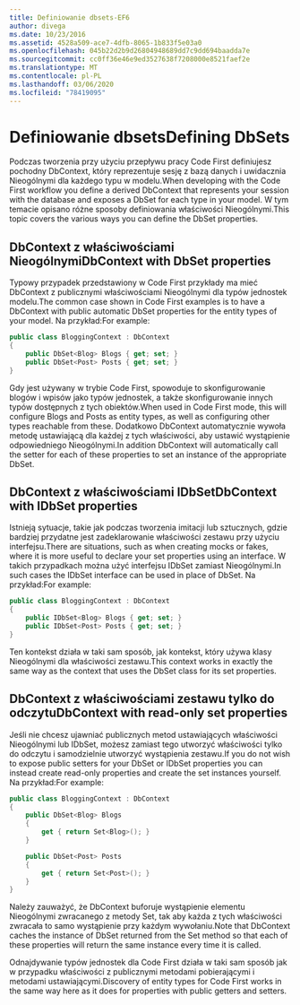 ```yaml
---
title: Definiowanie dbsets-EF6
author: divega
ms.date: 10/23/2016
ms.assetid: 4528a509-ace7-4dfb-8065-1b833f5e03a0
ms.openlocfilehash: 045b22d2b9d26804948689dd7c9dd694baadda7e
ms.sourcegitcommit: cc0ff36e46e9ed3527638f7208000e8521faef2e
ms.translationtype: MT
ms.contentlocale: pl-PL
ms.lasthandoff: 03/06/2020
ms.locfileid: "78419095"
---
```

# <a name="defining-dbsets"></a><span data-ttu-id="62a37-102">Definiowanie dbsets</span><span class="sxs-lookup"><span data-stu-id="62a37-102">Defining DbSets</span></span>
<span data-ttu-id="62a37-103">Podczas tworzenia przy użyciu przepływu pracy Code First definiujesz pochodny DbContext, który reprezentuje sesję z bazą danych i uwidacznia Nieogólnymi dla każdego typu w modelu.</span><span class="sxs-lookup"><span data-stu-id="62a37-103">When developing with the Code First workflow you define a derived DbContext that represents your session with the database and exposes a DbSet for each type in your model.</span></span> <span data-ttu-id="62a37-104">W tym temacie opisano różne sposoby definiowania właściwości Nieogólnymi.</span><span class="sxs-lookup"><span data-stu-id="62a37-104">This topic covers the various ways you can define the DbSet properties.</span></span>  

## <a name="dbcontext-with-dbset-properties"></a><span data-ttu-id="62a37-105">DbContext z właściwościami Nieogólnymi</span><span class="sxs-lookup"><span data-stu-id="62a37-105">DbContext with DbSet properties</span></span>  

<span data-ttu-id="62a37-106">Typowy przypadek przedstawiony w Code First przykłady ma mieć DbContext z publicznymi właściwościami Nieogólnymi dla typów jednostek modelu.</span><span class="sxs-lookup"><span data-stu-id="62a37-106">The common case shown in Code First examples is to have a DbContext with public automatic DbSet properties for the entity types of your model.</span></span> <span data-ttu-id="62a37-107">Na przykład:</span><span class="sxs-lookup"><span data-stu-id="62a37-107">For example:</span></span>  

``` csharp
public class BloggingContext : DbContext
{
    public DbSet<Blog> Blogs { get; set; }
    public DbSet<Post> Posts { get; set; }
}
```  

<span data-ttu-id="62a37-108">Gdy jest używany w trybie Code First, spowoduje to skonfigurowanie blogów i wpisów jako typów jednostek, a także skonfigurowanie innych typów dostępnych z tych obiektów.</span><span class="sxs-lookup"><span data-stu-id="62a37-108">When used in Code First mode, this will configure Blogs and Posts as entity types, as well as configuring other types reachable from these.</span></span> <span data-ttu-id="62a37-109">Dodatkowo DbContext automatycznie wywoła metodę ustawiającą dla każdej z tych właściwości, aby ustawić wystąpienie odpowiedniego Nieogólnymi.</span><span class="sxs-lookup"><span data-stu-id="62a37-109">In addition DbContext will automatically call the setter for each of these properties to set an instance of the appropriate DbSet.</span></span>  

## <a name="dbcontext-with-idbset-properties"></a><span data-ttu-id="62a37-110">DbContext z właściwościami IDbSet</span><span class="sxs-lookup"><span data-stu-id="62a37-110">DbContext with IDbSet properties</span></span>  

<span data-ttu-id="62a37-111">Istnieją sytuacje, takie jak podczas tworzenia imitacji lub sztucznych, gdzie bardziej przydatne jest zadeklarowanie właściwości zestawu przy użyciu interfejsu.</span><span class="sxs-lookup"><span data-stu-id="62a37-111">There are situations, such as when creating mocks or fakes, where it is more useful to declare your set properties using an interface.</span></span> <span data-ttu-id="62a37-112">W takich przypadkach można użyć interfejsu IDbSet zamiast Nieogólnymi.</span><span class="sxs-lookup"><span data-stu-id="62a37-112">In such cases the IDbSet interface can be used in place of DbSet.</span></span> <span data-ttu-id="62a37-113">Na przykład:</span><span class="sxs-lookup"><span data-stu-id="62a37-113">For example:</span></span>  

``` csharp
public class BloggingContext : DbContext
{
    public IDbSet<Blog> Blogs { get; set; }
    public IDbSet<Post> Posts { get; set; }
}
```  

<span data-ttu-id="62a37-114">Ten kontekst działa w taki sam sposób, jak kontekst, który używa klasy Nieogólnymi dla właściwości zestawu.</span><span class="sxs-lookup"><span data-stu-id="62a37-114">This context works in exactly the same way as the context that uses the DbSet class for its set properties.</span></span>  

## <a name="dbcontext-with-read-only-set-properties"></a><span data-ttu-id="62a37-115">DbContext z właściwościami zestawu tylko do odczytu</span><span class="sxs-lookup"><span data-stu-id="62a37-115">DbContext with read-only set properties</span></span>  

<span data-ttu-id="62a37-116">Jeśli nie chcesz ujawniać publicznych metod ustawiających właściwości Nieogólnymi lub IDbSet, możesz zamiast tego utworzyć właściwości tylko do odczytu i samodzielnie utworzyć wystąpienia zestawu.</span><span class="sxs-lookup"><span data-stu-id="62a37-116">If you do not wish to expose public setters for your DbSet or IDbSet properties you can instead create read-only properties and create the set instances yourself.</span></span> <span data-ttu-id="62a37-117">Na przykład:</span><span class="sxs-lookup"><span data-stu-id="62a37-117">For example:</span></span>  

``` csharp
public class BloggingContext : DbContext
{
    public DbSet<Blog> Blogs
    {
        get { return Set<Blog>(); }
    }

    public DbSet<Post> Posts
    {
        get { return Set<Post>(); }
    }
}
```  

<span data-ttu-id="62a37-118">Należy zauważyć, że DbContext buforuje wystąpienie elementu Nieogólnymi zwracanego z metody Set, tak aby każda z tych właściwości zwracała to samo wystąpienie przy każdym wywołaniu.</span><span class="sxs-lookup"><span data-stu-id="62a37-118">Note that DbContext caches the instance of DbSet returned from the Set method so that each of these properties will return the same instance every time it is called.</span></span>  

<span data-ttu-id="62a37-119">Odnajdywanie typów jednostek dla Code First działa w taki sam sposób jak w przypadku właściwości z publicznymi metodami pobierającymi i metodami ustawiającymi.</span><span class="sxs-lookup"><span data-stu-id="62a37-119">Discovery of entity types for Code First works in the same way here as it does for properties with public getters and setters.</span></span>  
